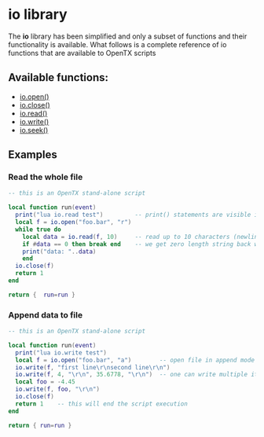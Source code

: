 # io library

The **io** library has been simplified and only a subset of functions and their functionality is available. What follows is a complete reference of io functions that are available to OpenTX scripts

## Available functions:
* [io.open()](io_open.md)
* [io.close()](io_close.md)
* [io.read()](io_read.md)
* [io.write()](io_write.md)
* [io.seek()](io_seek.md)


## Examples

### Read the whole file

```lua
-- this is an OpenTX stand-alone script

local function run(event)
  print("lua io.read test")         -- print() statements are visible in Debug output window
  local f = io.open("foo.bar", "r")
  while true do
    local data = io.read(f, 10)     -- read up to 10 characters (newline char also counts!)
    if #data == 0 then break end    -- we get zero length string back when we reach end of the file
    print("data: "..data)
    end
  io.close(f)
  return 1
end

return {  run=run }
```

### Append data to file

```lua
-- this is an OpenTX stand-alone script

local function run(event)
  print("lua io.write test")
  local f = io.open("foo.bar", "a")        -- open file in append mode
  io.write(f, "first line\r\nsecond line\r\n")
  io.write(f, 4, "\r\n", 35.6778, "\r\n")  -- one can write multiple items at the same time
  local foo = -4.45
  io.write(f, foo, "\r\n")
  io.close(f)
  return 1    -- this will end the script execution
end

return { run=run }
```